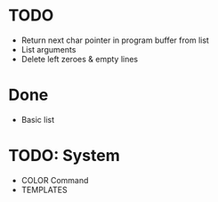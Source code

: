 # TODO
- Return next char pointer in program buffer from list
- List arguments
- Delete left zeroes & empty lines

# Done
- Basic list


# TODO: System
- COLOR Command
- TEMPLATES
